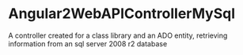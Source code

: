 # Angular2WebAPIControllerMySql
A controller created for a class library and an ADO entity, retrieving information from an sql server 2008 r2 database
